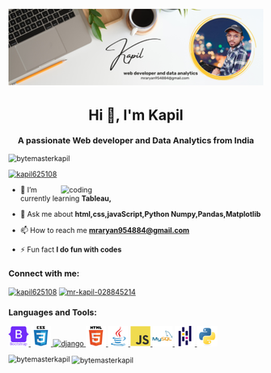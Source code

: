 ![logo](https://github.com/bytemasterkapil/bytemasterkapil/blob/main/Banner.png)
<h1 align="center">Hi 👋, I'm Kapil</h1>
<h3 align="center">A passionate Web developer and Data Analytics from India</h3>

<p align="left"> <img src="https://komarev.com/ghpvc/?username=bytemasterkapil&label=Profile%20views&color=0e75b6&style=flat" alt="bytemasterkapil" /> </p>

<p align="left"> <a href="https://twitter.com/kapil625108" target="blank"><img src="https://img.shields.io/twitter/follow/kapil625108?logo=twitter&style=for-the-badge" alt="kapil625108" /></a> </p>
<img align="right" alt="coding" width="400" src="https://camo.githubusercontent.com/2024b4acc66429c1d1dfbe6bcfbe35897f5d939da3522d35922057296eeaf7e6/68747470733a2f2f63646e2e6472696262626c652e636f6d2f75736572732f323133313939332f73637265656e73686f74732f343934383733362f74686f75676874776f726b732d6769665f6472696262626c652e676966">

- 🌱 I’m currently learning **Tableau,**

- 💬 Ask me about **html,css,javaScript,Python Numpy,Pandas,Matplotlib**

- 📫 How to reach me **mraryan954884@gmail.com**

- ⚡ Fun fact **I do fun with codes**

<h3 align="left">Connect with me:</h3>
<p align="left">
<a href="https://twitter.com/kapil625108" target="blank"><img align="center" src="https://raw.githubusercontent.com/rahuldkjain/github-profile-readme-generator/master/src/images/icons/Social/twitter.svg" alt="kapil625108" height="30" width="40" /></a>
<a href="https://linkedin.com/in/mr-kapil-028845214" target="blank"><img align="center" src="https://raw.githubusercontent.com/rahuldkjain/github-profile-readme-generator/master/src/images/icons/Social/linked-in-alt.svg" alt="mr-kapil-028845214" height="30" width="40" /></a>
</p>

<h3 align="left">Languages and Tools:</h3>
<p align="left"> <a href="https://getbootstrap.com" target="_blank" rel="noreferrer"> <img src="https://raw.githubusercontent.com/devicons/devicon/master/icons/bootstrap/bootstrap-plain-wordmark.svg" alt="bootstrap" width="40" height="40"/> </a> <a href="https://www.w3schools.com/css/" target="_blank" rel="noreferrer"> <img src="https://raw.githubusercontent.com/devicons/devicon/master/icons/css3/css3-original-wordmark.svg" alt="css3" width="40" height="40"/> </a> <a href="https://www.djangoproject.com/" target="_blank" rel="noreferrer"> <img src="https://cdn.worldvectorlogo.com/logos/django.svg" alt="django" width="40" height="40"/> </a> <a href="https://www.w3.org/html/" target="_blank" rel="noreferrer"> <img src="https://raw.githubusercontent.com/devicons/devicon/master/icons/html5/html5-original-wordmark.svg" alt="html5" width="40" height="40"/> </a> <a href="https://www.java.com" target="_blank" rel="noreferrer"> <img src="https://raw.githubusercontent.com/devicons/devicon/master/icons/java/java-original.svg" alt="java" width="40" height="40"/> </a> <a href="https://developer.mozilla.org/en-US/docs/Web/JavaScript" target="_blank" rel="noreferrer"> <img src="https://raw.githubusercontent.com/devicons/devicon/master/icons/javascript/javascript-original.svg" alt="javascript" width="40" height="40"/> </a> <a href="https://www.mysql.com/" target="_blank" rel="noreferrer"> <img src="https://raw.githubusercontent.com/devicons/devicon/master/icons/mysql/mysql-original-wordmark.svg" alt="mysql" width="40" height="40"/> </a> <a href="https://pandas.pydata.org/" target="_blank" rel="noreferrer"> <img src="https://raw.githubusercontent.com/devicons/devicon/2ae2a900d2f041da66e950e4d48052658d850630/icons/pandas/pandas-original.svg" alt="pandas" width="40" height="40"/> </a> <a href="https://www.python.org" target="_blank" rel="noreferrer"> <img src="https://raw.githubusercontent.com/devicons/devicon/master/icons/python/python-original.svg" alt="python" width="40" height="40"/> </a> </p>

<p><img align="left" src="https://github-readme-stats.vercel.app/api/top-langs?username=bytemasterkapil&show_icons=true&locale=en&layout=compact" alt="bytemasterkapil" /></p>

<p>&nbsp;<img align="center" src="https://github-readme-stats.vercel.app/api?username=bytemasterkapil&show_icons=true&locale=en" alt="bytemasterkapil" /></p>
